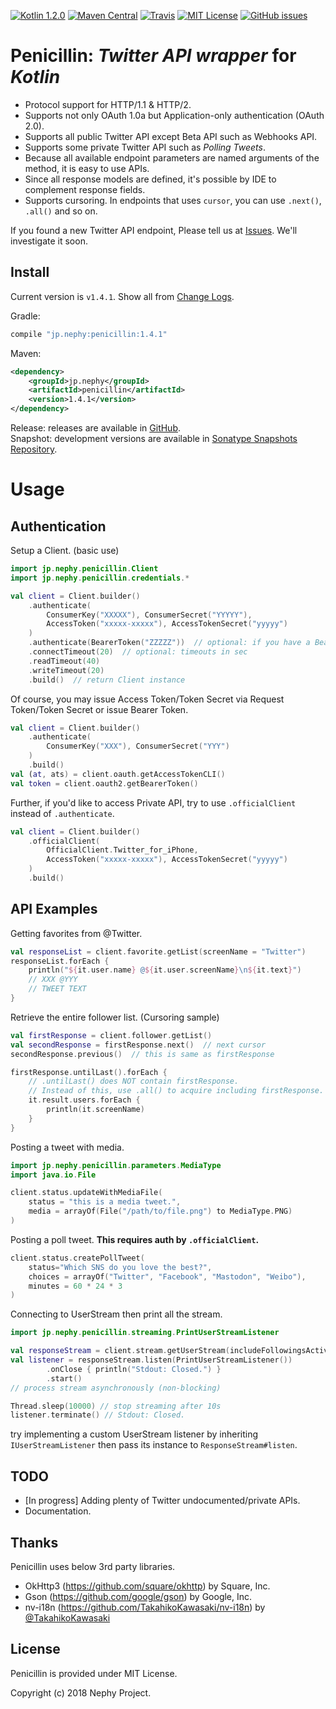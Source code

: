 [![Kotlin 1.2.0](https://img.shields.io/badge/Kotlin-1.2.21-blue.svg)](http://kotlinlang.org)
[![Maven Central](https://img.shields.io/maven-central/v/jp.nephy/penicillin.svg)](https://search.maven.org/#search%7Cga%7C1%7Cg%3A%22jp.nephy%22)
[![Travis](https://img.shields.io/travis/NephyProject/Penicillin.svg)](https://travis-ci.org/NephyProject/Penicillin/builds)
[![MIT License](https://img.shields.io/github/license/NephyProject/Penicillin.svg)](https://github.com/NephyProject/Penicillin/blob/master/LICENSE)
[![GitHub issues](https://img.shields.io/github/issues/NephyProject/Penicillin.svg)](https://github.com/NephyProject/Penicillin/issues)

Penicillin: *Twitter* *API* *wrapper* for *Kotlin*
===========================

- Protocol support for HTTP/1.1 & HTTP/2.
- Supports not only OAuth 1.0a but Application-only authentication (OAuth 2.0).
- Supports all public Twitter API except Beta API such as Webhooks API.
- Supports some private Twitter API such as *Polling* *Tweets*.
- Because all available endpoint parameters are named arguments of the method, it is easy to use APIs.
- Since all response models are defined, it's possible by IDE to complement response fields.
- Supports cursoring. In endpoints that uses `cursor`, you can use `.next()`, `.all()` and so on.

If you found a new Twitter API endpoint, Please tell us at [Issues](https://github.com/NephyProject/Penicillin/issues). We'll investigate it soon.

Install
-------
Current version is `v1.4.1`. Show all from [Change Logs](https://github.com/NephyProject/Penicillin/blob/master/CHANGELOG.md).

Gradle:
```groovy
compile "jp.nephy:penicillin:1.4.1"
```

Maven:
```xml
<dependency>
    <groupId>jp.nephy</groupId>
    <artifactId>penicillin</artifactId>
    <version>1.4.1</version>
</dependency>
```

Release: releases are available in [GitHub](https://github.com/NephyProject/Penicillin/releases).  
Snapshot: development versions are available in [Sonatype Snapshots Repository](https://oss.sonatype.org/content/repositories/snapshots/jp/nephy/penicillin/).

Usage
=====

Authentication
-------------
Setup a Client. (basic use)
```kotlin
import jp.nephy.penicillin.Client
import jp.nephy.penicillin.credentials.*

val client = Client.builder()
    .authenticate(
        ConsumerKey("XXXXX"), ConsumerSecret("YYYYY"),
        AccessToken("xxxxx-xxxxx"), AccessTokenSecret("yyyyy")
    )
    .authenticate(BearerToken("ZZZZZ"))  // optional: if you have a Bearer Token
    .connectTimeout(20)  // optional: timeouts in sec
    .readTimeout(40)
    .writeTimeout(20)
    .build()  // return Client instance
```

Of course, you may issue Access Token/Token Secret via Request Token/Token Secret or issue Bearer Token.
```kotlin
val client = Client.builder()
    .authenticate(
        ConsumerKey("XXX"), ConsumerSecret("YYY")
    )
    .build()
val (at, ats) = client.oauth.getAccessTokenCLI()
val token = client.oauth2.getBearerToken()
```

Further, if you'd like to access Private API, try to use `.officialClient` instead of `.authenticate`.
```kotlin
val client = Client.builder()
    .officialClient(
        OfficialClient.Twitter_for_iPhone,
        AccessToken("xxxxx-xxxxx"), AccessTokenSecret("yyyyy")
    )
    .build()
```

API Examples
-------------
Getting favorites from @Twitter.
```kotlin
val responseList = client.favorite.getList(screenName = "Twitter")
responseList.forEach {
    println("${it.user.name} @${it.user.screenName}\n${it.text}")
    // XXX @YYY
    // TWEET TEXT
}
```


Retrieve the entire follower list. (Cursoring sample)
```kotlin
val firstResponse = client.follower.getList()
val secondResponse = firstResponse.next()  // next cursor
secondResponse.previous()  // this is same as firstResponse

firstResponse.untilLast().forEach {
    // .untilLast() does NOT contain firstResponse.
    // Instead of this, use .all() to acquire including firstResponse.
    it.result.users.forEach {
        println(it.screenName)
    }
}
```


Posting a tweet with media.
```kotlin
import jp.nephy.penicillin.parameters.MediaType
import java.io.File

client.status.updateWithMediaFile(
    status = "this is a media tweet.",
    media = arrayOf(File("/path/to/file.png") to MediaType.PNG)
)
```


Posting a poll tweet. **This requires auth by `.officialClient`.**
```kotlin
client.status.createPollTweet(
    status="Which SNS do you love the best?",
    choices = arrayOf("Twitter", "Facebook", "Mastodon", "Weibo"),
    minutes = 60 * 24 * 3
)
```


Connecting to UserStream then print all the stream.
```kotlin
import jp.nephy.penicillin.streaming.PrintUserStreamListener

val responseStream = client.stream.getUserStream(includeFollowingsActivity = true)
val listener = responseStream.listen(PrintUserStreamListener())
        .onClose { println("Stdout: Closed.") }
        .start()
// process stream asynchronously (non-blocking)

Thread.sleep(10000) // stop streaming after 10s
listener.terminate() // Stdout: Closed.
```
try implementing a custom UserStream listener by inheriting `IUserStreamListener` then pass its instance to `ResponseStream#listen`.


TODO
-------
- [In progress] Adding plenty of Twitter undocumented/private APIs.
- Documentation.


Thanks
---------
Penicillin uses below 3rd party libraries.
- OkHttp3 (https://github.com/square/okhttp) by Square, Inc.
- Gson (https://github.com/google/gson) by Google, Inc.
- nv-i18n (https://github.com/TakahikoKawasaki/nv-i18n) by [@TakahikoKawasaki](https://github.com/TakahikoKawasaki)


License
---------
Penicillin is provided under MIT License.  

Copyright (c) 2018 Nephy Project.
